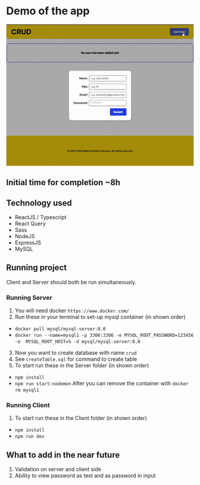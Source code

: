 # Demo of the app

![preview](./demo.gif)

## Initial time for completion ~8h

## Technology used

- ReactJS / Typescript
- React Query
- Sass
- NodeJS
- ExpressJS
- MySQL


## Running project

Client and Server should both be run simultaneously. 

### Running Server

1. You will need docker `https://www.docker.com/`
2. Run these in your terminal to set-up mysql container (in shown order)
- `docker pull mysql/mysql-server:8.0`
- `docker run --name=mysql1 -p 3306:3306 -e MYSQL_ROOT_PASSWORD=123456 -e  MYSQL_ROOT_HOST=% -d mysql/mysql-server:8.0`
3. Now you want to create database with name `crud`
4. See `createTable.sql` for command to create table 
5. To start run these in the Server folder (in shown order)
- `npm install` 
- `npm run start:nodemon`
After you can remove the container with `docker rm mysql1`

### Running Client
1. To start run these in the Client folder (in shown order)
- `npm install` 
- `npm run dev`

## What to add in the near future

1. Validation on server and client side
2. Ability to view password as text and as password in input
